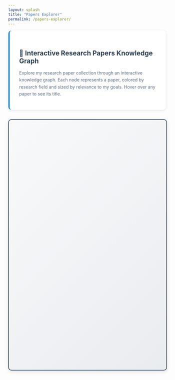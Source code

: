 ```yaml
---
layout: splash
title: "Papers Explorer"
permalink: /papers-explorer/
---
```


<link rel="stylesheet" href="/assets/css/vis-network.min.css">
<style>
    #mynetwork {
        width: 100%;
        height: 800px;
        border: 2px solid #34495e;
        background: linear-gradient(135deg, #f8f9fa 0%, #e9ecef 100%);
        border-radius: 10px;
        box-shadow: 0 4px 15px rgba(0,0,0,0.1);
        margin-bottom: 20px;
    }

    #graph-legend {
        position: fixed;
        top: 100px;
        right: 20px;
        background: white;
        padding: 15px;
        border-radius: 8px;
        box-shadow: 0 2px 10px rgba(0,0,0,0.1);
        border: 1px solid #ddd;
        max-width: 200px;
        z-index: 1000;
    }

    #graph-legend h4 {
        margin-top: 0;
        color: #2c3e50;
        font-size: 14px;
        border-bottom: 1px solid #eee;
        padding-bottom: 8px;
    }

    .legend-item {
        display: flex;
        align-items: center;
        margin: 8px 0;
        font-size: 12px;
    }

    .legend-color {
        width: 16px;
        height: 16px;
        border-radius: 50%;
        margin-right: 8px;
        border: 1px solid #ccc;
    }

    .legend-size {
        margin-right: 8px;
        border: 1px solid #ccc;
    }

    #graph-controls {
        position: fixed;
        top: 100px;
        left: 20px;
        background: white;
        padding: 15px;
        border-radius: 8px;
        box-shadow: 0 2px 10px rgba(0,0,0,0.1);
        border: 1px solid #ddd;
        max-width: 200px;
        z-index: 1000;
    }

    #graph-controls h4 {
        margin-top: 0;
        color: #2c3e50;
        font-size: 14px;
        border-bottom: 1px solid #eee;
        padding-bottom: 8px;
    }

    #graph-controls button {
        display: block;
        width: 100%;
        margin: 8px 0;
        padding: 8px 12px;
        background: #3498db;
        color: white;
        border: none;
        border-radius: 4px;
        cursor: pointer;
        font-size: 12px;
        transition: background-color 0.3s;
    }

    #graph-controls button:hover {
        background: #2980b9;
    }


    .intro-section {
        background: white;
        padding: 30px;
        border-radius: 10px;
        box-shadow: 0 2px 10px rgba(0,0,0,0.1);
        margin-bottom: 30px;
        border-left: 5px solid #3498db;
    }

    .intro-section h2 {
        color: #2c3e50;
        margin-bottom: 15px;
    }

    .intro-section p {
        color: #5d6d7e;
        line-height: 1.6;
        margin-bottom: 10px;
    }

    .features-grid {
        display: grid;
        grid-template-columns: repeat(auto-fit, minmax(250px, 1fr));
        gap: 20px;
        margin: 30px 0;
    }

    .feature-card {
        background: white;
        padding: 20px;
        border-radius: 8px;
        box-shadow: 0 2px 8px rgba(0,0,0,0.1);
        border-top: 3px solid #3498db;
    }

    .feature-card h3 {
        color: #2c3e50;
        margin-bottom: 10px;
        font-size: 16px;
    }

    .feature-card p {
        color: #7f8c8d;
        font-size: 14px;
        line-height: 1.5;
    }

    @media (max-width: 768px) {
        #graph-legend, #graph-controls {
            position: relative;
            top: auto;
            left: auto;
            right: auto;
            margin: 10px 0;
            max-width: 100%;
        }
        
        #mynetwork {
            height: 600px;
        }
    }
</style>

<div class="intro-section">
    <h2>🔬 Interactive Research Papers Knowledge Graph</h2>
    <p>Explore my research paper collection through an interactive knowledge graph. Each node represents a paper, colored by research field and sized by relevance to my goals. Hover over any paper to see its title.</p>
</div>

<div id="mynetwork"></div>

<script type="text/javascript" src="/assets/js/vis-network.min.js"></script>
<script type="text/javascript" src="/assets/js/knowledge-graph.js"></script>


